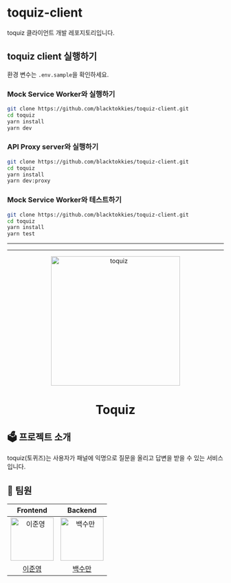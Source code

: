 # toquiz-client

toquiz 클라이언트 개발 레포지토리입니다.

## toquiz client 실행하기

환경 변수는 `.env.sample`을 확인하세요.

### Mock Service Worker와 실행하기

```bash
git clone https://github.com/blacktokkies/toquiz-client.git
cd toquiz
yarn install
yarn dev
```

### API Proxy server와 실행하기

```bash
git clone https://github.com/blacktokkies/toquiz-client.git
cd toquiz
yarn install
yarn dev:proxy
```

### Mock Service Worker와 테스트하기

```bash
git clone https://github.com/blacktokkies/toquiz-client.git
cd toquiz
yarn install
yarn test
```

---

---

<div style="text-align: center">
<img src="https://user-images.githubusercontent.com/72093196/235161403-da40733a-2f9f-4acf-932e-28cab2d316da.png" width=300 alt="toquiz">

# Toquiz

</div>

## 🗳 프로젝트 소개

toquiz(토퀴즈)는 사용자가 패널에 익명으로 질문을 올리고 답변을 받을 수 있는 서비스입니다.

## 👫 팀원

|                                                                 Frontend                                                                 |                                                                  Backend                                                                  |
| :--------------------------------------------------------------------------------------------------------------------------------------: | :---------------------------------------------------------------------------------------------------------------------------------------: |
| <img src="https://user-images.githubusercontent.com/72093196/235164625-9c419f41-b87c-4a25-9223-c88753dbee49.jpg" width=100 alt="이준영"> | <img src="https://user-images.githubusercontent.com/72093196/235164058-74742c98-a7de-4ccf-a140-2702733ab53d.jpeg" width=100 alt="백수만"> |
|                                                  [이준영]("https://github.com/leegwae")                                                  |                                                 [백수만]("https://github.com/soomanbaek")                                                 |
